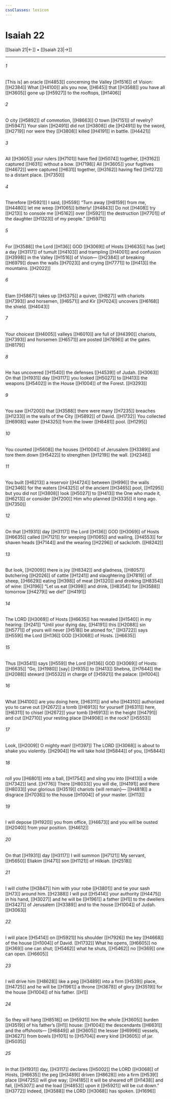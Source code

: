 ```yaml
---
cssClasses: lexicon
---
```


# Isaiah 22

[[Isaiah 21|←]] • [[Isaiah 23|→]]

---

###### 1
[This is] an oracle [[H4853]] concerning the Valley [[H1516]] of Vision: [[H2384]] What [[H4100]] ails you now, [[H645]] that [[H3588]] you have all [[H3605]] gone up [[H5927]] to the rooftops, [[H1406]]

###### 2
O city [[H5892]] of commotion, [[H8663]] O town [[H7151]] of revelry? [[H5947]] Your slain [[H2491]] did not [[H3808]] die [[H2491]] by the sword, [[H2719]] nor were they [[H3808]] killed [[H4191]] in battle. [[H4421]]

###### 3
All [[H3605]] your rulers [[H7101]] have fled [[H5074]] together, [[H3162]] captured [[H631]] without a bow. [[H7198]] All [[H3605]] your fugitives [[H4672]] were captured [[H631]] together, [[H3162]] having fled [[H1272]] to a distant place. [[H7350]]

###### 4
Therefore [[H5921]] I said, [[H559]] “Turn away [[H8159]] from me, [[H4480]] let me weep [[H1065]] bitterly! [[H4843]] Do not [[H408]] try [[H213]] to console me [[H5162]] over [[H5921]] the destruction [[H7701]] of the daughter [[H1323]] of my people.” [[H5971]]

###### 5
For [[H3588]] the Lord [[H136]] GOD [[H3069]] of Hosts [[H6635]] has [set] a day [[H3117]] of tumult [[H4103]] and trampling [[H4001]] and confusion [[H3998]] in the Valley [[H1516]] of Vision— [[H2384]] of breaking [[H6979]] down the walls [[H7023]] and crying [[H7771]] to [[H413]] the mountains. [[H2022]]

###### 6
Elam [[H5867]] takes up [[H5375]] a quiver, [[H827]] with chariots [[H7393]] and horsemen, [[H6571]] and Kir [[H7024]] uncovers [[H6168]] the shield. [[H4043]]

###### 7
Your choicest [[H4005]] valleys [[H6010]] are full of [[H4390]] chariots, [[H7393]] and horsemen [[H6571]] are posted [[H7896]] at the gates. [[H8179]]

###### 8
He has uncovered [[H1540]] the defenses [[H4539]] of Judah. [[H3063]] On that [[H1931]] day [[H3117]] you looked [[H5027]] to [[H413]] the weapons [[H5402]] in the House [[H1004]] of the Forest. [[H3293]]

###### 9
You saw [[H7200]] that [[H3588]] there were many [[H7235]] breaches [[H1233]] in the walls of the City [[H5892]] of David. [[H1732]] You collected [[H6908]] water [[H4325]] from the lower [[H8481]] pool. [[H1295]]

###### 10
You counted [[H5608]] the houses [[H1004]] of Jerusalem [[H3389]] and tore them down [[H5422]] to strengthen [[H1219]] the wall. [[H2346]]

###### 11
You built [[H6213]] a reservoir [[H4724]] between [[H996]] the walls [[H2346]] for the waters [[H4325]] of the ancient [[H3465]] pool, [[H1295]] but you did not [[H3808]] look [[H5027]] to [[H413]] the One who made it, [[H6213]] or consider [[H7200]] Him who planned [[H3335]] it long ago. [[H7350]]

###### 12
On that [[H1931]] day [[H3117]] the Lord [[H136]] GOD [[H3069]] of Hosts [[H6635]] called [[H7121]] for weeping [[H1065]] and wailing, [[H4553]] for shaven heads [[H7144]] and the wearing [[H2296]] of sackcloth. [[H8242]]

###### 13
But look, [[H2009]] there is joy [[H8342]] and gladness, [[H8057]] butchering [[H2026]] of cattle [[H1241]] and slaughtering [[H7819]] of sheep, [[H6629]] eating [[H398]] of meat [[H1320]] and drinking [[H8354]] of wine: [[H3196]] “Let us eat [[H398]] and drink, [[H8354]] for [[H3588]] tomorrow [[H4279]] we die!” [[H4191]]

###### 14
The LORD [[H3069]] of Hosts [[H6635]] has revealed [[H1540]] in my hearing: [[H241]] “Until  your dying day, [[H4191]] this [[H2088]] sin [[H5771]] of yours will never [[H518]] be atoned for,” [[H3722]] says [[H559]] the Lord [[H136]] GOD [[H3068]] of Hosts. [[H6635]]

###### 15
Thus [[H3541]] says [[H559]] the Lord [[H136]] GOD [[H3069]] of Hosts: [[H6635]] “Go, [[H1980]] [say] [[H935]] to [[H413]] Shebna, [[H7644]] the [[H2088]] steward [[H5532]] in charge of [[H5921]] the palace: [[H1004]]

###### 16
What [[H4100]] are you doing here, [[H6311]] and who [[H4310]] authorized you  to carve out [[H2672]] a tomb [[H6913]] for yourself [[H6311]] here, [[H6311]] to chisel [[H2672]] your tomb [[H6913]] in the height [[H4791]] and cut [[H2710]] your resting place [[H4908]] in the rock? [[H5553]]

###### 17
Look, [[H2009]] O mighty man! [[H1397]] The LORD [[H3068]] is about to shake you violently. [[H2904]] He will take hold [[H5844]] of you, [[H5844]]

###### 18
roll you [[H6801]] into a ball, [[H1754]] and sling you into [[H413]] a wide [[H7342]] land. [[H776]] There [[H8033]] you will die, [[H4191]] and there [[H8033]] your glorious [[H3519]] chariots {will remain}— [[H4818]] a disgrace [[H7036]] to the house [[H1004]] of your master. [[H113]]

###### 19
I will depose [[H1920]] you from office, [[H4673]] and you will be ousted [[H2040]] from your position. [[H4612]]

###### 20
On that [[H1931]] day [[H3117]] I will summon [[H7121]] My servant, [[H5650]] Eliakim [[H471]] son [[H1121]] of Hilkiah. [[H2518]]

###### 21
I will clothe [[H3847]] him with your robe [[H3801]] and tie your sash [[H73]] around him. [[H2388]] I will put [[H5414]] your authority [[H4475]] in his hand, [[H3027]] and he will be [[H1961]] a father [[H1]] to the dwellers [[H3427]] of Jerusalem [[H3389]] and to the house [[H1004]] of Judah. [[H3063]]

###### 22
I will place [[H5414]] on [[H5921]] his shoulder [[H7926]] the key [[H4668]] of the house [[H1004]] of David. [[H1732]] What he opens, [[H6605]] no [[H369]] one can shut; [[H5462]] what he shuts, [[H5462]] no [[H369]] one can open. [[H6605]]

###### 23
I will drive him [[H8628]] like a peg [[H3489]] into a firm [[H539]] place, [[H4725]] and he will be [[H1961]] a throne [[H3678]] of glory [[H3519]] for the house [[H1004]] of his father. [[H1]]

###### 24
So they will hang [[H8518]] on [[H5921]] him the whole [[H3605]] burden [[H3519]] of his father’s [[H1]] house: [[H1004]] the descendants [[H6631]] and the offshoots— [[H6849]] all [[H3605]] the lesser [[H6996]] vessels, [[H3627]] from bowls [[H101]] to [[H5704]] every kind [[H3605]] of jar. [[H5035]]

###### 25
In that [[H1931]] day, [[H3117]] declares [[H5002]] the LORD [[H3068]] of Hosts, [[H6635]] the peg [[H3489]] driven [[H8628]] into a firm [[H539]] place [[H4725]] will give way; [[H4185]] it will be sheared off [[H1438]] and fall, [[H5307]] and the load [[H4853]] upon it [[H5921]] will be cut down.” [[H3772]] Indeed, [[H3588]] the LORD [[H3068]] has spoken. [[H1696]]

